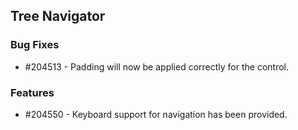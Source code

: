 ## Tree Navigator

### Bug Fixes

* \#204513 - Padding will now be applied correctly for the control.

### Features
* \#204550 - Keyboard support for navigation has been provided.